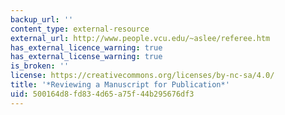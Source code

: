 ```yaml
---
backup_url: ''
content_type: external-resource
external_url: http://www.people.vcu.edu/~aslee/referee.htm
has_external_licence_warning: true
has_external_license_warning: true
is_broken: ''
license: https://creativecommons.org/licenses/by-nc-sa/4.0/
title: '*Reviewing a Manuscript for Publication*'
uid: 500164d8-fd83-4d65-a75f-44b295676df3
---
```

